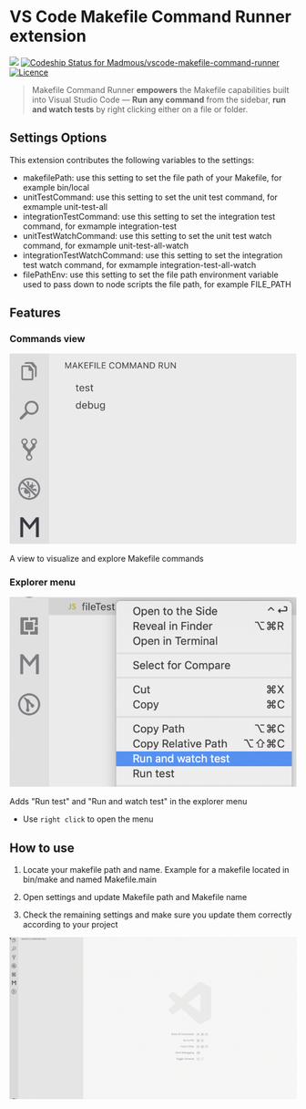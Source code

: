 # VS Code Makefile Command Runner extension

[![](https://vsmarketplacebadge.apphb.com/version-short/madmous.makefile-command-runner.svg)](https://marketplace.visualstudio.com/items?itemName=madmous.makefile-command-runner)
[![Codeship Status for Madmous/vscode-makefile-command-runner](https://app.codeship.com/projects/78250da0-7003-0137-7b3f-22aa969a7ad9/status?branch=master)](https://app.codeship.com/projects/347821)
[![Licence](https://img.shields.io/badge/License-MIT-green.svg)](https://github.com/Madmous/vscode-makefile-command-runner/blob/master/LICENSE)

> Makefile Command Runner **empowers** the Makefile capabilities built into Visual Studio Code — **Run any command** from the sidebar, **run and watch tests** by right clicking either on a file or folder.

## Settings Options

This extension contributes the following variables to the settings:

- makefilePath: use this setting to set the file path of your Makefile, for example bin/local
- unitTestCommand: use this setting to set the unit test command, for exmample unit-test-all
- integrationTestCommand: use this setting to set the integration test command, for exmample integration-test
- unitTestWatchCommand: use this setting to set the unit test watch command, for exmample unit-test-all-watch
- integrationTestWatchCommand: use this setting to set the integration test watch command, for exmample integration-test-all-watch
- filePathEnv: use this setting to set the file path environment variable used to pass down to node scripts the file path, for example FILE_PATH

## Features

### Commands view

<p align="center">
  <img src="https://raw.githubusercontent.com/Madmous/vscode-makefile-command-runner/master/media/docs/view-commands.png" alt="Commands view" />
</p>

A view to visualize and explore Makefile commands

### Explorer menu

<p align="center">
  <img src="https://raw.githubusercontent.com/Madmous/vscode-makefile-command-runner/master/media/docs/run-test.png" alt="Commands view" />
</p>

Adds "Run test" and "Run and watch test" in the explorer menu
- Use `right click` to open the menu

## How to use

1. Locate your makefile path and name. Example for a makefile located in bin/make and named Makefile.main

1. Open settings and update Makefile path and Makefile name

1. Check the remaining settings and make sure you update them correctly according to your project

<p align="center">
  <img src="https://raw.githubusercontent.com/Madmous/vscode-makefile-command-runner/master/media/docs/demo.gif" alt="Commands view" />
</p>